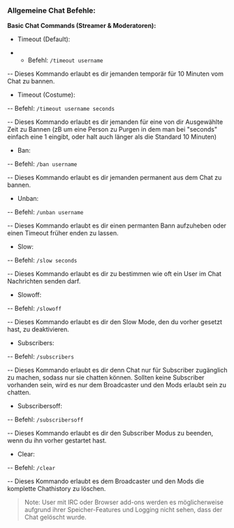 ### Allgemeine Chat Befehle:
**Basic Chat Commands (Streamer & Moderatoren):**

- Timeout (Default):

- - Befehl: `/timeout username`

-- Dieses Kommando erlaubt es dir jemanden temporär für 10 Minuten vom Chat zu bannen.


- Timeout (Costume):

-- Befehl: `/timeout username seconds`

-- Dieses Kommando erlaubt es dir jemanden für eine von dir Ausgewählte Zeit zu Bannen (zB um eine Person zu Purgen in dem man bei "seconds" einfach eine 1 eingibt, oder halt auch länger als die Standard 10 Minuten)


-  Ban:

-- Befehl: `/ban username`

-- Dieses Kommando erlaubt es dir jemanden permanent aus dem Chat zu bannen.


- Unban:

-- Befehl: `/unban username`

-- Dieses Kommando erlaubt es dir einen permanten Bann aufzuheben oder einen Timeout früher enden zu lassen.


-  Slow:

-- Befehl: `/slow seconds`

-- Dieses Kommando erlaubt es dir zu bestimmen wie oft ein User im Chat Nachrichten senden darf.


-  Slowoff:

-- Befehl: `/slowoff`

-- Dieses Kommando erlaubt es dir den Slow Mode, den du vorher gesetzt hast, zu deaktivieren.


- Subscribers:

-- Befehl: `/subscribers`

-- Dieses Kommando erlaubt es dir denn Chat nur für Subscriber zugänglich zu machen, sodass nur sie chatten können. Sollten keine Subscriber vorhanden sein, wird es nur dem Broadcaster und den Mods erlaubt sein zu chatten.


- Subscribersoff:

-- Befehl: `/subscribersoff`

-- Dieses Kommando erlaubt es dir den Subscriber Modus zu beenden, wenn du ihn vorher gestartet hast.


- Clear:

-- Befehl: `/clear`

-- Dieses Kommando erlaubt es dem Broadcaster und den Mods die komplette Chathistory zu löschen.
>Note: User mit IRC oder Browser add-ons werden es möglicherweise aufgrund ihrer Speicher-Features und Logging nicht sehen, dass der Chat gelöscht wurde.
